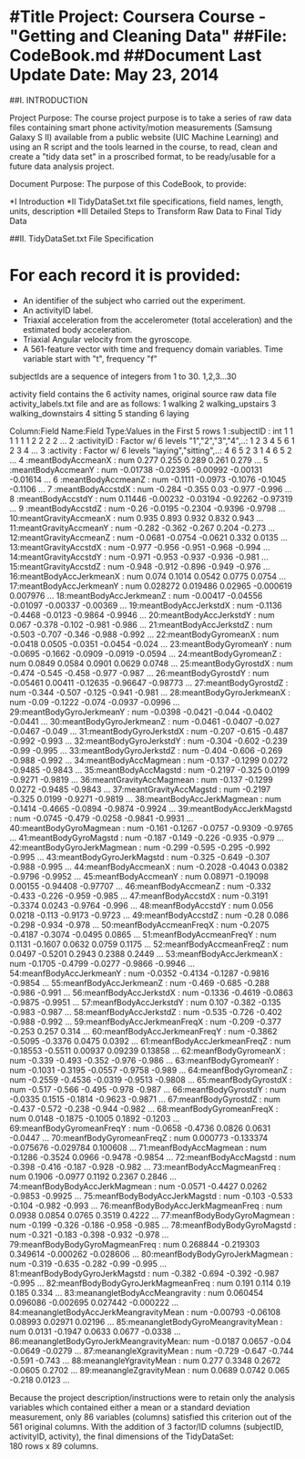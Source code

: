 #Title Project:  Coursera Course - "Getting and Cleaning Data"
##File: CodeBook.md
##Document Last Update Date: May 23, 2014
========================================================

##I.  INTRODUCTION

Project Purpose: The course project purpose is to take a series of raw data files containing smart phone activity/motion measurements (Samsung Galaxy S II) available from a public website (UIC Machine Learning) and using an R script and the tools learned in the course, to read, clean and create a "tidy data set" in a proscribed format, to be ready/usable for a future data analysis project.  


Document Purpose:  The purpose of this CodeBook, to provide:

*I  Introduction
*II TidyDataSet.txt file specifications, field names, length, units, description 
*III Detailed Steps to Transform Raw Data to Final Tidy Data 

##II.  TidyDataSet.txt File Specification


For each record it is provided:
======================================

- An identifier of the subject who carried out the experiment.
- An activityID label. 
- Triaxial acceleration from the accelerometer (total acceleration) and the estimated body acceleration.
- Triaxial Angular velocity from the gyroscope. 
- A 561-feature vector with time and frequency domain variables. Time variable start with "t", frequency "f"


subjectIds are a sequence of integers from 1 to 30.
1,2,3...30

activity field contains the 6 activity names, original source raw data file activity_labels.txt file and are as follows:
1 walking
2 walking_upstairs
3 walking_downstairs
4 sitting
5 standing
6 laying


Column:Field Name:Field Type:Values in the First 5 rows
 1 :subjectID                            : int  1 1 1 1 1 1 2 2 2 2 ...
 2 :activityID                           : Factor w/ 6 levels "1","2","3","4",..: 1 2 3 4 5 6 1 2 3 4 ...
 3 :activity                             : Factor w/ 6 levels "laying","sitting",..: 4 6 5 2 3 1 4 6 5 2 ...
 4 :meantBodyAccmeanX                    : num  0.277 0.255 0.289 0.261 0.279 ...
 5 :meantBodyAccmeanY                    : num  -0.01738 -0.02395 -0.00992 -0.00131 -0.01614 ...
 6 :meantBodyAccmeanZ                    : num  -0.1111 -0.0973 -0.1076 -0.1045 -0.1106 ...
 7 :meantBodyAccstdX                     : num  -0.284 -0.355 0.03 -0.977 -0.996 ...
 8 :meantBodyAccstdY                     : num  0.11446 -0.00232 -0.03194 -0.92262 -0.97319 ...
 9 :meantBodyAccstdZ                     : num  -0.26 -0.0195 -0.2304 -0.9396 -0.9798 ...
 10:meantGravityAccmeanX                 : num  0.935 0.893 0.932 0.832 0.943 ...
 11:meantGravityAccmeanY                 : num  -0.282 -0.362 -0.267 0.204 -0.273 ...
 12:meantGravityAccmeanZ                 : num  -0.0681 -0.0754 -0.0621 0.332 0.0135 ...
 13:meantGravityAccstdX                  : num  -0.977 -0.956 -0.951 -0.968 -0.994 ...
 14:meantGravityAccstdY                  : num  -0.971 -0.953 -0.937 -0.936 -0.981 ...
 15:meantGravityAccstdZ                  : num  -0.948 -0.912 -0.896 -0.949 -0.976 ...
 16:meantBodyAccJerkmeanX                : num  0.074 0.1014 0.0542 0.0775 0.0754 ...
 17:meantBodyAccJerkmeanY                : num  0.028272 0.019486 0.02965 -0.000619 0.007976 ...
 18:meantBodyAccJerkmeanZ                : num  -0.00417 -0.04556 -0.01097 -0.00337 -0.00369 ...
 19:meantBodyAccJerkstdX                 : num  -0.1136 -0.4468 -0.0123 -0.9864 -0.9946 ...
 20:meantBodyAccJerkstdY                 : num  0.067 -0.378 -0.102 -0.981 -0.986 ...
 21:meantBodyAccJerkstdZ                 : num  -0.503 -0.707 -0.346 -0.988 -0.992 ...
 22:meantBodyGyromeanX                   : num  -0.0418 0.0505 -0.0351 -0.0454 -0.024 ...
 23:meantBodyGyromeanY                   : num  -0.0695 -0.1662 -0.0909 -0.0919 -0.0594 ...
 24:meantBodyGyromeanZ                   : num  0.0849 0.0584 0.0901 0.0629 0.0748 ...
 25:meantBodyGyrostdX                    : num  -0.474 -0.545 -0.458 -0.977 -0.987 ...
 26:meantBodyGyrostdY                    : num  -0.05461 0.00411 -0.12635 -0.96647 -0.98773 ...
 27:meantBodyGyrostdZ                    : num  -0.344 -0.507 -0.125 -0.941 -0.981 ...
 28:meantBodyGyroJerkmeanX               : num  -0.09 -0.1222 -0.074 -0.0937 -0.0996 ...
 29:meantBodyGyroJerkmeanY               : num  -0.0398 -0.0421 -0.044 -0.0402 -0.0441 ...
 30:meantBodyGyroJerkmeanZ               : num  -0.0461 -0.0407 -0.027 -0.0467 -0.049 ...
 31:meantBodyGyroJerkstdX                : num  -0.207 -0.615 -0.487 -0.992 -0.993 ...
 32:meantBodyGyroJerkstdY                : num  -0.304 -0.602 -0.239 -0.99 -0.995 ...
 33:meantBodyGyroJerkstdZ                : num  -0.404 -0.606 -0.269 -0.988 -0.992 ...
 34:meantBodyAccMagmean                  : num  -0.137 -0.1299 0.0272 -0.9485 -0.9843 ...
 35:meantBodyAccMagstd                   : num  -0.2197 -0.325 0.0199 -0.9271 -0.9819 ...
 36:meantGravityAccMagmean               : num  -0.137 -0.1299 0.0272 -0.9485 -0.9843 ...
 37:meantGravityAccMagstd                : num  -0.2197 -0.325 0.0199 -0.9271 -0.9819 ...
 38:meantBodyAccJerkMagmean              : num  -0.1414 -0.4665 -0.0894 -0.9874 -0.9924 ...
 39:meantBodyAccJerkMagstd               : num  -0.0745 -0.479 -0.0258 -0.9841 -0.9931 ...
 40:meantBodyGyroMagmean                 : num  -0.161 -0.1267 -0.0757 -0.9309 -0.9765 ...
 41:meantBodyGyroMagstd                  : num  -0.187 -0.149 -0.226 -0.935 -0.979 ...
 42:meantBodyGyroJerkMagmean             : num  -0.299 -0.595 -0.295 -0.992 -0.995 ...
 43:meantBodyGyroJerkMagstd              : num  -0.325 -0.649 -0.307 -0.988 -0.995 ...
 44:meanfBodyAccmeanX                    : num  -0.2028 -0.4043 0.0382 -0.9796 -0.9952 ...
 45:meanfBodyAccmeanY                    : num  0.08971 -0.19098 0.00155 -0.94408 -0.97707 ...
 46:meanfBodyAccmeanZ                    : num  -0.332 -0.433 -0.226 -0.959 -0.985 ...
 47:meanfBodyAccstdX                     : num  -0.3191 -0.3374 0.0243 -0.9764 -0.996 ...
 48:meanfBodyAccstdY                     : num  0.056 0.0218 -0.113 -0.9173 -0.9723 ...
 49:meanfBodyAccstdZ                     : num  -0.28 0.086 -0.298 -0.934 -0.978 ...
 50:meanfBodyAccmeanFreqX                : num  -0.2075 -0.4187 -0.3074 -0.0495 0.0865 ...
 51:meanfBodyAccmeanFreqY                : num  0.1131 -0.1607 0.0632 0.0759 0.1175 ...
 52:meanfBodyAccmeanFreqZ                : num  0.0497 -0.5201 0.2943 0.2388 0.2449 ...
 53:meanfBodyAccJerkmeanX                : num  -0.1705 -0.4799 -0.0277 -0.9866 -0.9946 ...
 54:meanfBodyAccJerkmeanY                : num  -0.0352 -0.4134 -0.1287 -0.9816 -0.9854 ...
 55:meanfBodyAccJerkmeanZ                : num  -0.469 -0.685 -0.288 -0.986 -0.991 ...
 56:meanfBodyAccJerkstdX                 : num  -0.1336 -0.4619 -0.0863 -0.9875 -0.9951 ...
 57:meanfBodyAccJerkstdY                 : num  0.107 -0.382 -0.135 -0.983 -0.987 ...
 58:meanfBodyAccJerkstdZ                 : num  -0.535 -0.726 -0.402 -0.988 -0.992 ...
 59:meanfBodyAccJerkmeanFreqX            : num  -0.209 -0.377 -0.253 0.257 0.314 ...
 60:meanfBodyAccJerkmeanFreqY            : num  -0.3862 -0.5095 -0.3376 0.0475 0.0392 ...
 61:meanfBodyAccJerkmeanFreqZ            : num  -0.18553 -0.5511 0.00937 0.09239 0.13858 ...
 62:meanfBodyGyromeanX                   : num  -0.339 -0.493 -0.352 -0.976 -0.986 ...
 63:meanfBodyGyromeanY                   : num  -0.1031 -0.3195 -0.0557 -0.9758 -0.989 ...
 64:meanfBodyGyromeanZ                   : num  -0.2559 -0.4536 -0.0319 -0.9513 -0.9808 ...
 65:meanfBodyGyrostdX                    : num  -0.517 -0.566 -0.495 -0.978 -0.987 ...
 66:meanfBodyGyrostdY                    : num  -0.0335 0.1515 -0.1814 -0.9623 -0.9871 ...
 67:meanfBodyGyrostdZ                    : num  -0.437 -0.572 -0.238 -0.944 -0.982 ...
 68:meanfBodyGyromeanFreqX               : num  0.0148 -0.1875 -0.1005 0.1892 -0.1203 ...
 69:meanfBodyGyromeanFreqY               : num  -0.0658 -0.4736 0.0826 0.0631 -0.0447 ...
 70:meanfBodyGyromeanFreqZ               : num  0.000773 -0.133374 -0.075676 -0.029784 0.100608 ...
 71:meanfBodyAccMagmean                  : num  -0.1286 -0.3524 0.0966 -0.9478 -0.9854 ...
 72:meanfBodyAccMagstd                   : num  -0.398 -0.416 -0.187 -0.928 -0.982 ...
 73:meanfBodyAccMagmeanFreq              : num  0.1906 -0.0977 0.1192 0.2367 0.2846 ...
 74:meanfBodyBodyAccJerkMagmean          : num  -0.0571 -0.4427 0.0262 -0.9853 -0.9925 ...
 75:meanfBodyBodyAccJerkMagstd           : num  -0.103 -0.533 -0.104 -0.982 -0.993 ...
 76:meanfBodyBodyAccJerkMagmeanFreq      : num  0.0938 0.0854 0.0765 0.3519 0.4222 ...
 77:meanfBodyBodyGyroMagmean             : num  -0.199 -0.326 -0.186 -0.958 -0.985 ...
 78:meanfBodyBodyGyroMagstd              : num  -0.321 -0.183 -0.398 -0.932 -0.978 ...
 79:meanfBodyBodyGyroMagmeanFreq         : num  0.268844 -0.219303 0.349614 -0.000262 -0.028606 ...
 80:meanfBodyBodyGyroJerkMagmean         : num  -0.319 -0.635 -0.282 -0.99 -0.995 ...
 81:meanfBodyBodyGyroJerkMagstd          : num  -0.382 -0.694 -0.392 -0.987 -0.995 ...
 82:meanfBodyBodyGyroJerkMagmeanFreq     : num  0.191 0.114 0.19 0.185 0.334 ...
 83:meanangletBodyAccMeangravity         : num  0.060454 0.096086 -0.002695 0.027442 -0.000222 ...
 84:meanangletBodyAccJerkMeangravityMean : num  -0.00793 -0.06108 0.08993 0.02971 0.02196 ...
 85:meanangletBodyGyroMeangravityMean    : num  0.0131 -0.1947 0.0633 0.0677 -0.0338 ...
 86:meanangletBodyGyroJerkMeangravityMean: num  -0.0187 0.0657 -0.04 -0.0649 -0.0279 ...
 87:meanangleXgravityMean                : num  -0.729 -0.647 -0.744 -0.591 -0.743 ...
 88:meanangleYgravityMean                : num  0.277 0.3348 0.2672 -0.0605 0.2702 ...
 89:meanangleZgravityMean                : num  0.0689 0.0742 0.065 -0.218 0.0123 ...


Because the project description/instructions were to retain only the analysis variables which contained either a mean or a standard deviation measurement, only 86 variables (columns) satisfied this criterion out of the 561 original columns. With the addition of 3 factor/ID columns (subjectID, activityID, activity), the final dimensions of the TidyDataSet:  
180 rows x 89 columns.
